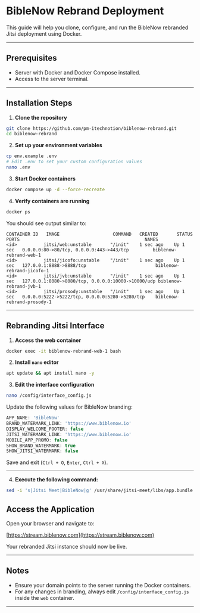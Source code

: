 # BibleNow Rebrand Deployment

This guide will help you clone, configure, and run the BibleNow rebranded Jitsi deployment using Docker.

---

## Prerequisites

* Server with Docker and Docker Compose installed.
* Access to the server terminal.

---

## Installation Steps

1. **Clone the repository**

```bash
git clone https://github.com/pm-itechnotion/biblenow-rebrand.git
cd biblenow-rebrand
```

2. **Set up your environment variables**

```bash
cp env.example .env
# Edit .env to set your custom configuration values
nano .env
```

3. **Start Docker containers**

```bash
docker compose up -d --force-recreate
```

4. **Verify containers are running**

```bash
docker ps
```

You should see output similar to:

```
CONTAINER ID   IMAGE                    COMMAND   CREATED       STATUS       PORTS                                               NAMES
<id>          jitsi/web:unstable       "/init"    1 sec ago    Up 1 sec   0.0.0.0:80->80/tcp, 0.0.0.0:443->443/tcp         biblenow-rebrand-web-1
<id>          jitsi/jicofo:unstable    "/init"    1 sec ago    Up 1 sec   127.0.0.1:8888->8888/tcp                          biblenow-rebrand-jicofo-1
<id>          jitsi/jvb:unstable       "/init"    1 sec ago    Up 1 sec   127.0.0.1:8080->8080/tcp, 0.0.0.0:10000->10000/udp biblenow-rebrand-jvb-1
<id>          jitsi/prosody:unstable   "/init"    1 sec ago    Up 1 sec   0.0.0.0:5222->5222/tcp, 0.0.0.0:5280->5280/tcp    biblenow-rebrand-prosody-1
```

---

## Rebranding Jitsi Interface

1. **Access the web container**

```bash
docker exec -it biblenow-rebrand-web-1 bash
```

2. **Install `nano` editor**

```bash
apt update && apt install nano -y
```

3. **Edit the interface configuration**

```bash
nano /config/interface_config.js
```

Update the following values for BibleNow branding:

```javascript
APP_NAME: 'BibleNow'
BRAND_WATERMARK_LINK: 'https://www.biblenow.io'
DISPLAY_WELCOME_FOOTER: false
JITSI_WATERMARK_LINK: 'https://www.biblenow.io'
MOBILE_APP_PROMO: false
SHOW_BRAND_WATERMARK: true
SHOW_JITSI_WATERMARK: false
```

Save and exit (`Ctrl + O`, `Enter`, `Ctrl + X`).

---
4. **Execute the following command:**

```bash
sed -i 's|Jitsi Meet|BibleNow|g' /usr/share/jitsi-meet/libs/app.bundle.min.js
```


## Access the Application

Open your browser and navigate to:

[https://stream.biblenow.com](https://stream.biblenow.com)

Your rebranded Jitsi instance should now be live.

---

## Notes

* Ensure your domain points to the server running the Docker containers.
* For any changes in branding, always edit `/config/interface_config.js` inside the `web` container.

---
